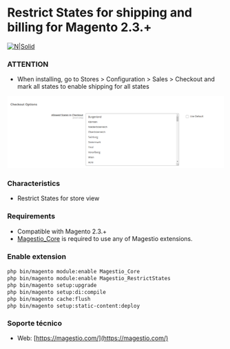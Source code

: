 # Restrict States for shipping and billing for Magento 2.3.+

[![N|Solid](https://magestio.com/wp-content/uploads/logo_web_r.png)](https://magestio.com)


### ATTENTION

* When installing, go to Stores > Configuration > Sales > Checkout and mark all states to enable shipping for all states

![Alt text](screenshots/config.png?raw=true "Configured States")
### Characteristics

* Restrict States for store view

### Requirements
* Compatible with Magento 2.3.+
* [Magestio_Core](https://github.com/MagestioEcommerce/core) is required to use any of Magestio extensions.

### Enable extension

```
php bin/magento module:enable Magestio_Core
php bin/magento module:enable Magestio_RestrictStates
php bin/magento setup:upgrade
php bin/magento setup:di:compile
php bin/magento cache:flush
php bin/magento setup:static-content:deploy
```

### Soporte técnico

* Web: [https://magestio.com/](https://magestio.com/)